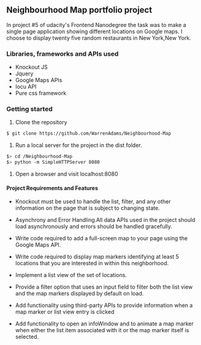 ## Neighbourhood Map portfolio project

In project #5 of udacity's Frontend Nanodegree the task was to make a single page application
showing different locations on Google maps. I choose to display twenty five random restaurants in New York,New York.

### Libraries, frameworks and APIs used

* Knockout JS
* Jquery
* Google Maps APIs
* locu API
* Pure css framework

### Getting started

1. Clone the repository

  ```bash
  $ git clone https://github.com/WarrenAdams/Neighbourhood-Map

  ```

1. Run a local server for the project in the dist folder.

  ```bash
  $> cd /Neighbourhood-Map
  $> python -m SimpleHTTPServer 8080
  ```

1. Open a browser and visit localhost:8080

#### Project Requirements and Features

* Knockout must be used to handle the list, filter, and any other information on the page that is subject to changing state.

* Asynchrony and Error Handling.All data APIs used in the project should load asynchronously and errors should be handled gracefully.

* Write code required to add a full-screen map to your page using the Google Maps API.

* Write code required to display map markers identifying at least 5 locations that you are interested in within this neighborhood.

* Implement a list view of the set of locations.

* Provide a filter option that uses an input field to filter both the list view and the map markers displayed by default on load.

* Add functionality using third-party APIs to provide information when a map marker or list view entry is clicked

* Add functionality to open an infoWindow and to animate a map marker when either the list item associated with it or the map marker itself is selected.
